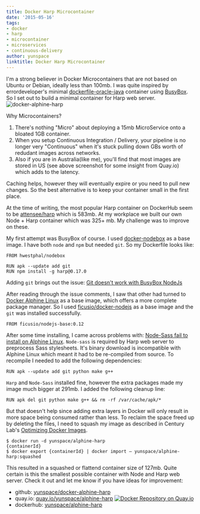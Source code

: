 ```yaml
---
title: Docker Harp Microcontainer
date: '2015-05-16'
tags:
- docker
- harp
- microcontainer
- microservices
- continuous-delivery
author: yunspace
linktitle: Docker Harp Microcontainer
---
```

I'm a strong believer in Docker Microcontainers that are not based on Ubuntu or Debian, ideally less than 100mb. I was quite inspired by errordeveloper's minimal [dockerfile-oracle-java](https://github.com/errordeveloper/dockerfile-oracle-java) container using [BusyBox](https://registry.hub.docker.com/_/busybox/). So I set out to build a minimal container for Harp web server.
![docker-alphine-harp](/images/projects/docker-alphine-harp.png)

Why Microcontainers?
1. There's nothing "Micro" about deploying a 15mb MicroService onto a bloated 1GB container.
2. When you setup Continuous Integration / Delivery, your pipeline is no longer very "Continuous" when it's stuck pulling down GBs worth of redudant images across networks.
3. Also if you are in Australia(like me), you'll find that most images are stored in US (see above screenshot for some insight from Quay.io) which adds to the latency.

Caching helps, however they will eventually expire or you need to pull new changes. So the best alternative is to keep your container small in the first place.

At the time of writing, the most popular Harp container on DockerHub seem to be [attensee/harp](https://registry.hub.docker.com/u/attensee/harp/) which is 583mb. At my workplace we built our own Node + Harp container which was 325+ mb. My challenge was to improve on these.

My first attempt was BusyBox of course. I used [docker-nodebox](https://github.com/hwestphal/docker-nodebox) as a base image. I have both `node` and `npm` but needed `git`. So my Dockerfile looks like:

```
FROM hwestphal/nodebox

RUN apk --update add git
RUN npm install -g harp@0.17.0
```

Adding `git` brings out the issue: [Git doesn't work with BusyBox NodeJs](https://github.com/nodesource/docker-node-legacy/issues/14)

After reading through the issue comments, I saw that other had turned to [Docker Alphine Linux](https://github.com/gliderlabs/docker-alpine) as a base image, which offers a more complete package manager. So I used [ficusio/docker-nodejs](https://github.com/ficusio/docker-nodejs) as a base image and the `git` was installed successfully.

```
FROM ficusio/nodejs-base:0.12
```

After some time installing, I came across problems with: [Node-Sass fail to install on Alphine Linux](https://github.com/sass/node-sass/issues/808). `Node-sass` is required by Harp web server to preprocess Sass stylesheets. It's binary download is incompatible with Alphine Linux which meant it had to be re-compiled from source. To recompile I needed to add the following dependencies:

```
RUN apk --update add git python make g++
```
`Harp` and `Node-Sass` installed fine, however the extra packages made my image much bigger at 291mb. I added the following cleanup line:

```
RUN apk del git python make g++ && rm -rf /var/cache/apk/*
```

But that doesn't help since adding extra layers in Docker will only result in more space being consumed rather than less. To reclaim the space freed up by deleting the files, I need to squash my image as described in Century Lab's [Optimizing Docker Images](http://www.centurylinklabs.com/optimizing-docker-images/).

```
$ docker run -d yunspace/alphine-harp
{containerId}
$ docker export {containerId} | docker import – yunspace/alphine-harp:squashed
```

This resulted in a squashed or flattend container size of 127mb. Quite certain is this the smallest possible container with Node and Harp web server. Check it out and let me know if you have ideas for improvement:

* github: [yunspace/docker-alphine-harp](https://github.com/yunspace/docker-alphine-harp)
* quay.io: [quay.io/yunspace/alphine-harp](https://quay.io/repository/yunspace/alphine-harp/) [![Docker Repository on Quay.io](https://quay.io/repository/yunspace/alphine-harp/status "Docker Repository on Quay.io")](https://quay.io/repository/yunspace/alphine-harp)
* dockerhub: [yunspace/alphine-harp](https://registry.hub.docker.com/u/yunspace/alphine-harp/)
